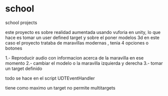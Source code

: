 # school
school projects

este proyecto es sobre realidad aumentada usando vuforia en unity, lo que hace es tomar un user defined target y sobre el poner modelos 3d en este caso el proyecto trataba de maravillas modernas , tenia 4 opciones o botones

1.- Reproducir audio con informacion acerca de la maravilla en ese momento
2.- cambiar el modelo  o la maravilla izquierda y derecha
3.- tomar un target definido

todo se hace en el script UDTEventHandler

tiene como maximo un target no permite multitargets
